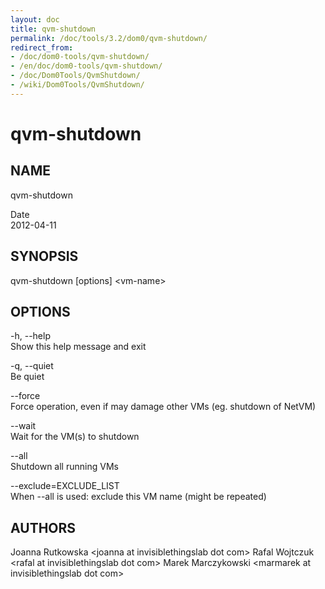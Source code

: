```yaml
---
layout: doc
title: qvm-shutdown
permalink: /doc/tools/3.2/dom0/qvm-shutdown/
redirect_from:
- /doc/dom0-tools/qvm-shutdown/
- /en/doc/dom0-tools/qvm-shutdown/
- /doc/Dom0Tools/QvmShutdown/
- /wiki/Dom0Tools/QvmShutdown/
---
```


qvm-shutdown
============

NAME
----

qvm-shutdown

Date  
2012-04-11

SYNOPSIS
--------

qvm-shutdown [options] \<vm-name\>

OPTIONS
-------

-h, --help  
Show this help message and exit

-q, --quiet  
Be quiet

--force  
Force operation, even if may damage other VMs (eg. shutdown of NetVM)

--wait  
Wait for the VM(s) to shutdown

--all  
Shutdown all running VMs

--exclude=EXCLUDE\_LIST  
When --all is used: exclude this VM name (might be repeated)

AUTHORS
-------

Joanna Rutkowska \<joanna at invisiblethingslab dot com\>
Rafal Wojtczuk \<rafal at invisiblethingslab dot com\>
Marek Marczykowski \<marmarek at invisiblethingslab dot com\>
